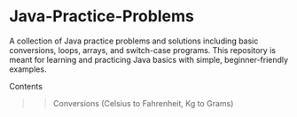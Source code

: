 # Java-Practice-Problems
A collection of Java practice problems and solutions including basic conversions, loops, arrays, and switch-case programs.
This repository is meant for learning and practicing Java basics with simple, beginner-friendly examples.

Contents
>> Conversions (Celsius to Fahrenheit, Kg to Grams)
